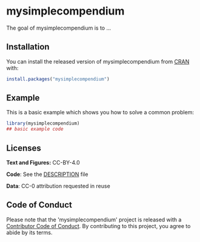 
# mysimplecompendium

<!-- badges: start -->
<!-- badges: end -->

The goal of mysimplecompendium is to ...

## Installation

You can install the released version of mysimplecompendium from [CRAN](https://CRAN.R-project.org) with:

``` r
install.packages("mysimplecompendium")
```

## Example

This is a basic example which shows you how to solve a common problem:

``` r
library(mysimplecompendium)
## basic example code
```
## Licenses

**Text and Figures:** CC-BY-4.0

**Code**: See the [DESCRIPTION](DESCRIPTION) file

**Data**: CC-0 attribution requested in reuse

## Code of Conduct

Please note that the 'mysimplecompendium' project is released with a
[Contributor Code of Conduct](CODE_OF_CONDUCT.md).
By contributing to this project, you agree to abide by its terms.

